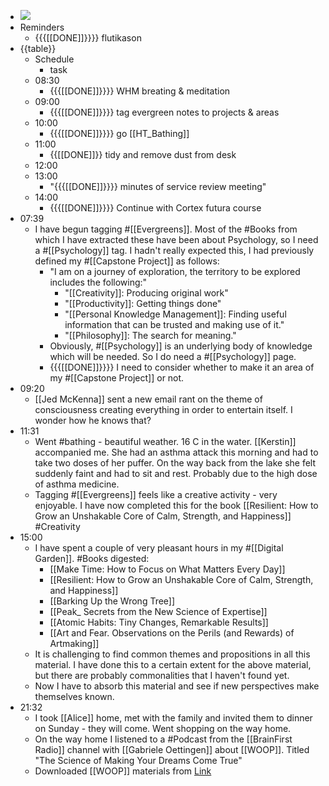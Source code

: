 - ![](https://firebasestorage.googleapis.com/v0/b/firescript-577a2.appspot.com/o/imgs%2Fapp%2FDavidsroam%2FrDth2edyDb.png?alt=media&token=f898024a-3b88-4976-b561-afc3fa631644)
- Reminders
    - {{{[[DONE]]}}}} flutikason
- {{table}}
    - Schedule
        - task
    - 08:30
        - {{{[[DONE]]}}}} WHM breating & meditation
    - 09:00
        - {{{[[DONE]]}}}} tag evergreen notes to projects & areas
    - 10:00
        - {{{[[DONE]]}}}} go [[HT_Bathing]]
    - 11:00
        - {{[[DONE]]}} tidy and remove dust from desk
    - 12:00
    - 13:00
        - "{{{[[DONE]]}}}} minutes of service review meeting"
    - 14:00
        - {{{[[DONE]]}}}} Continue with Cortex futura course
-  07:39
    - I have begun tagging #[[Evergreens]]. Most of the #Books from which I have extracted these have been about Psychology, so I need a #[[Psychology]] tag. I hadn't really expected this, I had previously defined my #[[Capstone Project]] as follows:
        - "I am on a journey of exploration, the territory to be explored includes the following:"
            - "[[Creativity]]: Producing original work"
            - "[[Productivity]]: Getting things done"
            - "[[Personal Knowledge Management]]: Finding useful information that can be trusted and making use of it."
            - "[[Philosophy]]: The search for meaning."
        - Obviously, #[[Psychology]] is an underlying body of knowledge which will be needed. So I do need a #[[Psychology]] page. 
        - {{{[[DONE]]}}}} I need to consider whether to make it an area of my #[[Capstone Project]] or not.
- 09:20
    - [[Jed McKenna]] sent a new email rant on the theme of consciousness creating everything in order to entertain itself. I wonder how he knows that?
- 11:31
    - Went #bathing - beautiful weather. 16 C in the water. [[Kerstin]] accompanied me. She had an asthma attack this morning and had to take two doses of her puffer. On the way back from the lake she felt suddenly faint and had to sit and rest. Probably due to the high dose of asthma medicine.
    - Tagging #[[Evergreens]] feels like a creative activity - very enjoyable. I have now completed this for the book [[Resilient: How to Grow an Unshakable Core of Calm, Strength, and Happiness]] #Creativity
- 15:00
    - I have spent a couple of very pleasant hours in my #[[Digital Garden]]. #Books digested:
        - [[Make Time: How to Focus on What Matters Every Day]]
        - [[Resilient: How to Grow an Unshakable Core of Calm, Strength, and Happiness]]
        - [[Barking Up the Wrong Tree]]
        - [[Peak_ Secrets from the New Science of Expertise]]
        - [[Atomic Habits: Tiny Changes, Remarkable Results]]
        - [[Art and Fear. Observations on the Perils (and Rewards) of Artmaking]]
    - It is challenging to find common themes and propositions in all this material. I have done this to a certain extent for the above material, but there are probably commonalities that I haven't found yet.
    - Now I have to absorb this material and see if new perspectives make themselves known.
- 21:32
    - I took [[Alice]] home, met with the family and invited them to dinner on Sunday - they will come. Went shopping on the way home.
    - On the way home I listened to a #Podcast from the [[BrainFirst Radio]] channel with [[Gabriele Oettingen]] about [[WOOP]]. Titled "The Science of Making Your Dreams Come True"
    - Downloaded [[WOOP]] materials from [Link](https://woopmylife.org/en/practice)
